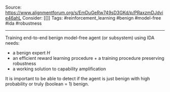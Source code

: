 Source: https://www.alignmentforum.org/s/EmDuGeRw749sD3GKd/p/PRaxzmDJdvie46ahL
Consider: [[]]
Tags: #reinforcement_learning #benign #model-free #ida #robustness
______________

Training end-to-end benign model-free agent (or subsystem) using IDA needs: 
- a benign expert $H$
- an efficient reward learning procedure + a training procedure preserving robustness
- a working solution to capability amplification

It is important to be able to detect if the agent is just benign with high probability or truly (boolean = 1) benign.